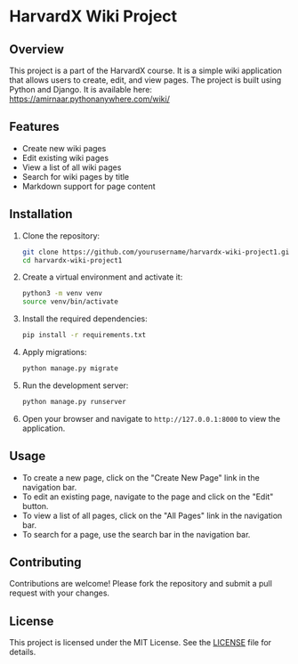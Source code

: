 # HarvardX Wiki Project

## Overview

This project is a part of the HarvardX course. It is a simple wiki application that allows users to create, edit, and view pages. The project is built using Python and Django.
It is available here: https://amirnaar.pythonanywhere.com/wiki/

## Features

- Create new wiki pages
- Edit existing wiki pages
- View a list of all wiki pages
- Search for wiki pages by title
- Markdown support for page content

## Installation

1. Clone the repository:

    ```bash
    git clone https://github.com/yourusername/harvardx-wiki-project1.git
    cd harvardx-wiki-project1
    ```

2. Create a virtual environment and activate it:

    ```bash
    python3 -m venv venv
    source venv/bin/activate
    ```

3. Install the required dependencies:

    ```bash
    pip install -r requirements.txt
    ```

4. Apply migrations:

    ```bash
    python manage.py migrate
    ```

5. Run the development server:

    ```bash
    python manage.py runserver
    ```

6. Open your browser and navigate to `http://127.0.0.1:8000` to view the application.

## Usage

- To create a new page, click on the "Create New Page" link in the navigation bar.
- To edit an existing page, navigate to the page and click on the "Edit" button.
- To view a list of all pages, click on the "All Pages" link in the navigation bar.
- To search for a page, use the search bar in the navigation bar.

## Contributing

Contributions are welcome! Please fork the repository and submit a pull request with your changes.

## License

This project is licensed under the MIT License. See the [LICENSE](LICENSE) file for details.
